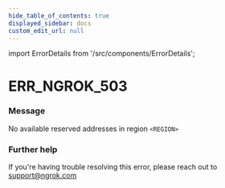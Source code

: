 ```yaml
---
hide_table_of_contents: true
displayed_sidebar: docs
custom_edit_url: null
---
```


import ErrorDetails from '/src/components/ErrorDetails';

# ERR_NGROK_503

### Message
No available reserved addresses in region `<REGION>`

### Further help
If you're having trouble resolving this error, please reach out to [support@ngrok.com](mailto:support@ngrok.com?subject=Help%20with%20ERR_NGROK_503)

<ErrorDetails error='err_ngrok_503' />
